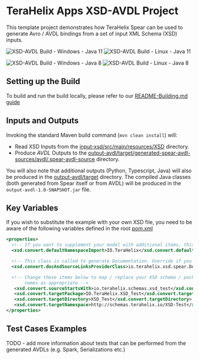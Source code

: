 # TeraHelix Apps XSD-AVDL Project

This template project demonstrates how TeraHelix Spear can be used to generate Avro / AVDL bindings from a set of input XML Schema (XSD) inputs. 

![XSD-AVDL Build - Windows - Java 11](https://github.com/TeraHelix/apps-xsd-avdl/workflows/XSD-AVDL%20Build%20-%20Windows%20-%20Java%2011/badge.svg)
![XSD-AVDL Build - Linux - Java 11](https://github.com/TeraHelix/apps-xsd-avdl/workflows/XSD-AVDL%20Build%20-%20Linux%20-%20Java%2011/badge.svg)

![XSD-AVDL Build - Windows - Java 8](https://github.com/TeraHelix/apps-xsd-avdl/workflows/XSD-AVDL%20Build%20-%20Windows%20-%20Java%208/badge.svg)
![XSD-AVDL Build - Linux - Java 8](https://github.com/TeraHelix/apps-xsd-avdl/workflows/XSD-AVDL%20Build%20-%20Linux%20-%20Java%208/badge.svg)

## Setting up the Build

To build and run the build locally, please refer to our [README-Building.md guide](README-Building.md)
  
## Inputs and Outputs

Invoking the standard Maven build command (`mvn clean install`) will:

* Read XSD Inputs from the [input-xsd/src/main/resources/XSD](input-xsd/src/main/resources/XSD) directory.
* Produce *AVDL* Outputs to the [output-avdl/target/generated-spear-avdl-sources/avdl/.spear-avdl-source](output-avdl/target/generated-spear-avdl-sources/avdl/.spear-avdl-source) directory.

You will also note that additional outputs (Python, Typescript, Java) will also be produced in the [output-avdl/target](output-avdl/target) directory. The compiled Java classes (both generated from Spear itself or from AVDL) will be produced in the `output-avdl-1.0-SNAPSHOT.jar` file.

## Key Variables

If you wish to substitute the example with your own XSD file, you need to be aware of the following variables defined in the root [pom.xml](pom.xml) 

```xml
<properties>
  <!-- If you want to supplement your model with additional items, this is a default import -->
  <xsd.convert.defaultNamespaceImport>IO.TeraHelix</xsd.convert.defaultNamespaceImport>

  <!-- This class is called to generate Documentation. Override if you have your own-->
  <xsd.convert.docAndSourceLinksProviderClass>io.terahelix.xsd.spear.DefaultDocAndSourceLinksProvider</xsd.convert.docAndSourceLinksProviderClass>

  <!-- Change these items below to map / replace your XSD schema / package
       names as appropriate -->
   <xsd.convert.sourceStartsWith>io.terahelix.schemas.xsd_test</xsd.convert.sourceStartsWith>
   <xsd.convert.targetPackage>IO.TeraHelix.XSD_Test</xsd.convert.targetPackage>
   <xsd.convert.targetDirectory>XSD_Test</xsd.convert.targetDirectory>
   <xsd.convert.targetNamespace>http://schemas.terahelix.io/XSD-Test</xsd.convert.targetNamespace>
</properties>

```

## Test Cases Examples

TODO - add more information about tests that can be performed from the generated AVDLs (e.g. Spark, Serializations etc.)
 



